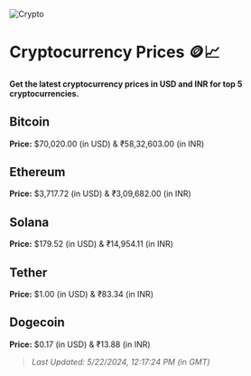 
![Crypto](https://www.techguide.com.au/wp-content/uploads/2020/11/crypto3.jpeg)

# Cryptocurrency Prices 🪙📈

#### Get the latest cryptocurrency prices in USD and INR for top 5 cryptocurrencies.

## Bitcoin

**Price:** $70,020.00 (in USD) & ₹58,32,603.00 (in INR)

## Ethereum

**Price:** $3,717.72 (in USD) & ₹3,09,682.00 (in INR)

## Solana

**Price:** $179.52 (in USD) & ₹14,954.11 (in INR)

## Tether

**Price:** $1.00 (in USD) & ₹83.34 (in INR)

## Dogecoin

**Price:** $0.17 (in USD) & ₹13.88 (in INR)

> _Last Updated: 5/22/2024, 12:17:24 PM (in GMT)_
